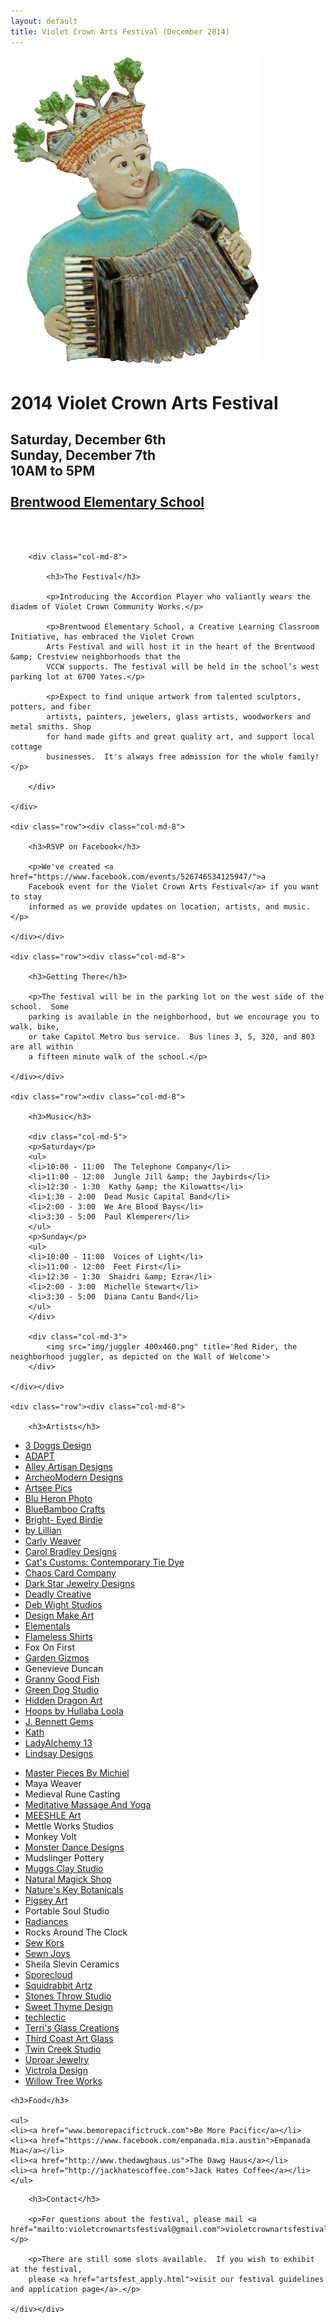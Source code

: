 ```yaml
---
layout: default
title: Violet Crown Arts Festival (December 2014)
---
```


<div class="container">
	<div class="row">
		<div class="col-md-4"><img src="img/Accordion player 400x496.png" title="Many thanks to artist Jean Graham for the use of images from the Wall of Welcome" class="img-responsive"></div>
		<div class="col-md-4">
			<h1>2014 Violet Crown Arts Festival</h1>
			<h2>
				Saturday, December 6th<br>
				Sunday, December 7th<br>
				10AM to 5PM<br>
				<br>
				<a href="https://goo.gl/maps/xov1S">Brentwood Elementary School</a>
			</h2>
		</div>
	</div>
	<div class="row"><p><br><br></p></div>
	<div class="row">

		<div class="col-md-8">

			<h3>The Festival</h3>

			<p>Introducing the Accordion Player who valiantly wears the diadem of Violet Crown Community Works.</p>

			<p>Brentwood Elementary School, a Creative Learning Classroom Initiative, has embraced the Violet Crown
			Arts Festival and will host it in the heart of the Brentwood &amp; Crestview neighborhoods that the
			VCCW supports. The festival will be held in the school’s west parking lot at 6700 Yates.</p>

			<p>Expect to find unique artwork from talented sculptors, potters, and fiber
			artists, painters, jewelers, glass artists, woodworkers and metal smiths. Shop
			for hand made gifts and great quality art, and support local cottage
			businesses.  It's always free admission for the whole family!</p>

		</div>

	</div>

	<div class="row"><div class="col-md-8">

		<h3>RSVP on Facebook</h3>

		<p>We've created <a href="https://www.facebook.com/events/526746534125947/">a
		Facebook event for the Violet Crown Arts Festival</a> if you want to stay
		informed as we provide updates on location, artists, and music.</p>

	</div></div>

	<div class="row"><div class="col-md-8">

		<h3>Getting There</h3>

		<p>The festival will be in the parking lot on the west side of the school.  Some
		parking is available in the neighborhood, but we encourage you to walk, bike,
		or take Capitol Metro bus service.  Bus lines 3, 5, 320, and 803 are all within
		a fifteen minute walk of the school.</p>

	</div></div>

	<div class="row"><div class="col-md-8">

		<h3>Music</h3>

		<div class="col-md-5">
		<p>Saturday</p>
		<ul>
		<li>10:00 - 11:00  The Telephone Company</li>
		<li>11:00 - 12:00  Jungle Jill &amp; the Jaybirds</li>
		<li>12:30 - 1:30  Kathy &amp; the Kilowatts</li>
		<li>1:30 - 2:00  Dead Music Capital Band</li>
		<li>2:00 - 3:00  We Are Blood Bays</li>
		<li>3:30 - 5:00  Paul Klemperer</li>
		</ul>
		<p>Sunday</p>
		<ul>
		<li>10:00 - 11:00  Voices of Light</li>
		<li>11:00 - 12:00  Feet First</li>
		<li>12:30 - 1:30  Shaidri &amp; Ezra</li>
		<li>2:00 - 3:00  Michelle Stewart</li>
		<li>3:30 - 5:00  Diana Cantu Band</li>
		</ul>
		</div>

		<div class="col-md-3">
			<img src="img/juggler 400x460.png" title='Red Rider, the neighborhood juggler, as depicted on the Wall of Welcome'>
		</div>

	</div></div>

	<div class="row"><div class="col-md-8">

		<h3>Artists</h3>

<div class="col-xs-4">
<ul>
<li><a href="http://3doggsdesigns.etsy.com">3 Doggs Design</a></li>
<li><a href="http://www.adapt.org">ADAPT</a></li>
<li><a href="http://www.etsy.com/shop/alleyartisandesigns">Alley Artisan Designs</a></li>
<li><a href="http://www.archeomoderndesigns.com">ArcheoModern Designs</a></li>
<li><a href="http://www.artseepics.etsy.com">Artsee Pics</a></li>
<li><a href="http://www.rondessain.com">Blu Heron Photo</a></li>
<li><a href="http://www.etsy.com/shop/bluebamboo">BlueBamboo Crafts</a></li>
<li><a href="http://www.brighteyedbirdie.com">Bright- Eyed Birdie</a></li>
<li><a href="http://www.bylillian.com">by Lillian</a></li>
<li><a href="http://www.carlyweaver.com">Carly Weaver</a></li>
<li><a href="http://www.carolbradleydesigns.com">Carol Bradley Designs</a></li>
<li><a href="http://www.facebook.com/catscustomstiedye">Cat's Customs: Contemporary Tie Dye</a></li>
<li><a href="http://www.chaoscardcompany.com">Chaos Card Company</a></li>
<li><a href="http://www.darkstarjewelrydesigns.com">Dark Star Jewelry Designs</a></li>
<li><a href="http://www.deadlycreative.com">Deadly Creative</a></li>
<li><a href="http://www.debwightstudios.com">Deb Wight Studios</a></li>
<li><a href="http://www.designmakeart.com">Design Make Art</a></li>
<li><a href="http://gems23rd.blogspot.com">Elementals</a></li>
<li><a href="http://www.flamelessshirt.com">Flameless Shirts</a></li>
<li>Fox On First</li>
<li><a href="http://www.facebook.com/gardengizmos.org">Garden Gizmos</a></li>
<li>Genevieve Duncan</li>
<li><a href="http://www.grannygoodfish.com">Granny Good Fish</a></li>
<li><a href="http://www.jimbobsalazar.blogspot.com">Green Dog Studio</a></li>
<li><a href="http://www.hiddendragonart.com">Hidden Dragon Art</a></li>
<li><a href="https://www.facebook.com/pages/Hoops-by-Hullaba-Loola/103331009703181">Hoops by Hullaba Loola</a></li>
<li><a href="http://www.etsy.com/shop/jbennettgems">J. Bennett Gems</a></li>
<li><a href="http://www.kathhamilton.com">Kath</a></li>
<li><a href="http://www.etsy.com/shop/ladyalchemy13">LadyAlchemy 13</a></li>
<li><a href="http://www.lindsay-designs.net">Lindsay Designs</a></li>
</ul>
</div>
<div class="col-xs-4">
<ul>
<li><a href="http://www.masterpiecesbymichiel.com">Master Pieces By Michiel</a></li>
<li>Maya Weaver</li>
<li>Medieval Rune Casting</li>
<li><a href="http://www.meditativemassageandyoga.com">Meditative Massage And Yoga</a></li>
<li><a href="http://www.meeshle.com">MEESHLE Art</a></li>
<li>Mettle Works Studios</li>
<li>Monkey Volt</li>
<li><a href="http://www.monsterdancedesigns.com">Monster Dance Designs</a></li>
<li>Mudslinger Pottery</li>
<li><a href="http://www.etsy.com/shop/muggsclaystudio">Muggs Clay Studio</a></li>
<li><a href="http://www.naturalmagickshop.com">Natural Magick Shop</a></li>
<li><a href="http://natureskeybotanicals.etsy.com">Nature's Key Botanicals</a></li>
<li><a href="http://www.pigseyart.com">Pigsey Art</a></li>
<li>Portable Soul Studio</li>
<li><a href="http://radiances.vpweb.com">Radiances</a></li>
<li>Rocks Around The Clock</li>
<li><a href="https://www.etsy.com/shop/sksurfgirl">Sew Kors</a></li>
<li><a href="http://sewnjoys.etsy.com">Sewn Joys</a></li>
<li>Sheila Slevin Ceramics</li>
<li><a href="http://www.sporecloud.com">Sporecloud</a></li>
<li><a href="http://www.squidrabbit.com">Squidrabbit Artz</a></li>
<li><a href="http://www.stonesthrowstudio.com">Stones Throw Studio</a></li>
<li><a href="http://www.etsy.com/shop/sweetthymedesign">Sweet Thyme Design</a></li>
<li><a href="http://www.techlectic.com">techlectic</a></li>
<li><a href="http://www.terrisglasscreations.com">Terri's Glass Creations</a></li>
<li><a href="http://thirdcoastartglass.blog.com">Third Coast Art Glass</a></li>
<li><a href="http://www.artist123.com">Twin Creek Studio</a></li>
<li><a href="http://www.uproarjewelry.com">Uproar Jewelry</a></li>
<li><a href="http://www.etsy.com/shop/victroladesign">Victrola Design</a></li>
<li><a href="http://willowtreeworks.wordpress.com">Willow Tree Works</a></li>
</ul>
</div>

</div></div>

<div class="row"><div class="col-md-8">

	<h3>Food</h3>

	<ul>
	<li><a href="www.bemorepacifictruck.com">Be More Pacific</a></li>
	<li><a href="https://www.facebook.com/empanada.mia.austin">Empanada Mia</a></li>
	<li><a href="http://www.thedawghaus.us">The Dawg Haus</a></li>
	<li><a href="http://jackhatescoffee.com">Jack Hates Coffee</a></li>
	</ul>

</div></div>
<div class="row"><div class="col-md-8">

		<h3>Contact</h3>

		<p>For questions about the festival, please mail <a href="mailto:violetcrownartsfestival@gmail.com">violetcrownartsfestival@gmail.com</a>.</p>

		<p>There are still some slots available.  If you wish to exhibit at the festival,
		please <a href="artsfest_apply.html">visit our festival guidelines and application page</a>.</p>

	</div></div>
</div>
